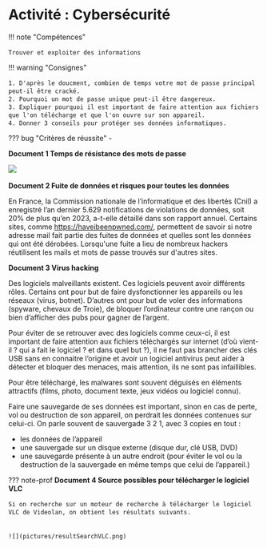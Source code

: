 # Activité : Cybersécurité 



!!! note "Compétences"

    Trouver et exploiter des informations  

!!! warning "Consignes"

    1. D'après le doucment, combien de temps votre mot de passe principal peut-il être cracké.
    2. Pourquoi un mot de passe unique peut-il être dangereux.
    3. Expliquer pourquoi il est important de faire attention aux fichiers que l'on télécharge et que l'on ouvre sur son appareil.
    4. Donner 3 conseils pour protéger ses données informatiques.
    
??? bug "Critères de réussite"
    - 



<div markdown style="break-inside: avoid;">

**Document 1 Temps de résistance des mots de passe**

![](https://github.com/user-attachments/assets/7e4cb6c6-fcf5-4d41-90e9-b105fde986f2)


</div>

**Document 2 Fuite de données et risques pour toutes les données**

En France, la Commission nationale de l’informatique et des libertés (Cnil) a enregistré l’an dernier 5.629 notifications de violations de données, soit 20% de plus qu’en 2023, a-t-elle détaillé dans son rapport annuel.
Certains sites, comme https://haveibeenpwned.com/, permettent de savoir si notre adresse mail fait partie des fuites de données et quelles sont les données qui ont été dérobées. 
Lorsqu'une fuite a lieu de nombreux hackers réutilisent les mails et mots de passe trouvés sur d'autres sites.

**Document 3 Virus hacking**

Des logiciels malveillants existent. Ces logiciels peuvent avoir différents rôles. Certains ont pour but de faire dysfonctionner les appareils ou les réseaux (virus, botnet). D’autres ont pour but de voler des informations (spyware, chevaux de Troie), de bloquer l’ordinateur contre une rançon ou bien d’afficher des pubs pour gagner de l’argent.

Pour éviter de se retrouver avec des logiciels comme ceux-ci, il est important de faire attention aux fichiers téléchargés sur internet (d’où vient-il ? qui a fait le logiciel ? et dans quel but ?), il ne faut pas brancher des clés USB sans en connaitre l’origine et avoir un logiciel antivirus peut aider à détecter et bloquer des menaces, mais attention, ils ne sont pas infaillibles.

Pour être téléchargé, les malwares sont souvent déguisés en éléments attractifs (films, photo, document texte, jeux vidéos ou logiciel connu).

Faire une sauvegarde de ses données est important, sinon en cas de perte, vol ou destruction de son appareil, on perdrait les données contenues sur celui-ci.
On parle souvent de sauvergade 3 2 1, avec 3 copies en tout :
- les données de l’appareil
- une sauvergade sur un disque externe (disque dur, clé USB, DVD) 
- une sauvegarde présente à un autre endroit (pour éviter le vol ou la destruction de la sauvergade en même temps que celui de l’appareil.)



??? note-prof **Document 4 Source possibles pour télécharger le logiciel VLC**
 
    Si on recherche sur un moteur de recherche à télécharger le logiciel VLC de Videolan, on obtient les résultats suivants.


    ![](pictures/resultSearchVLC.png)
 
